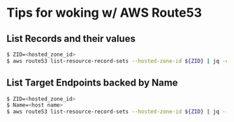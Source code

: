 # Tips for woking w/ AWS Route53

## List Records and their values
```bash
$ ZID=<hosted_zone_id>
$ aws route53 list-resource-record-sets --hosted-zone-id ${ZID} | jq -c '.ResourceRecordSets[] | [.Type, .Name, if .ResourceRecords != null then .ResourceRecords[].Value else [.AliasTarget.HostedZoneId, .AliasTarget.DNSName] end]'
```

## List Target Endpoints backed by Name
```bash
$ ZID=<hosted_zone_id>
$ Name=<host name>
$ aws route53 list-resource-record-sets --hosted-zone-id ${ZID} | jq --arg Name ${Name} '.ResourceRecordSets[] | select(.Name == $Name) | .ResourceRecords[]'
```
